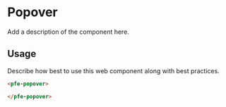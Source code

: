 # Popover
Add a description of the component here.

## Usage
Describe how best to use this web component along with best practices.

```html
<pfe-popover>

</pfe-popover>
```
